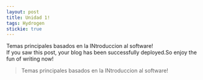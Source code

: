```yaml
---
layout: post
title: Unidad 1!
tags: Hydrogen
stickie: true
---
```


Temas principales basados en la INtroduccion al software!<br>If you saw this post, your blog has been successfully deployed.So enjoy the fun of writing now!

> Temas principales basados en la INtroduccion al software!
